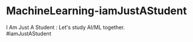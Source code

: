 # MachineLearning-iamJustAStudent
I Am Just A Student : Let's study AI/ML together.<br/>#iamJustAStudent
